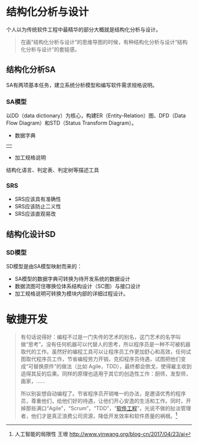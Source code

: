 

# 结构化分析与设计

个人以为传统软件工程中最精华的部分大概就是结构化分析与设计。

> 在画“结构化分析与设计”的思维导图的时候，有种结构化分析与设计“结构化分析与设计”的套娃感。



## 结构化分析SA

SA有两项基本任务，建立系统分析模型和编写软件需求规格说明。



### SA模型

以DD（data dictionary）为核心，构建ER（Entity-Relation）图、DFD（Data Flow Diagram）和STD（Status Transform Diagram）。

* 数据字典

|      |
| ---- |
|      |





* 加工规格说明

结构化语言、判定表、判定树等描述工具



### SRS

* SRS应该具有准确性
* SRS应该防止二义性
* SRS应该直观易改





## 结构化设计SD



### SD模型

SD模型是由SA模型映射而来的：

* SA模型的数据字典可转换为待开发系统的数据设计
* 数据流图可住哪换位体系结构设计（SC图）与接口设计
* 加工规格说明可转换为模块内部的详细过程设计。





# 敏捷开发

> 有句话说得好：编程不过是一门失传的艺术的别名，这门艺术的名字叫做“思考”。没有任何机器可以代替人的思考，所以程序员是一种不可被机器取代的工作。虽然好的编程工具可以让程序员工作更加舒心和高效，任何试图取代程序员工作，节省编程劳力开销，克扣程序员待遇，试图把他们变成“可替换原件”的做法（比如 Agile，TDD），最终都会倒戈，使得雇主收到适得其反的后果。同样的原理也适用于其它的创造性工作：厨师，发型师，画家，……
>
> 所以别妄想自动编程了。节省程序员开销唯一的办法，是邀请优秀的程序员，尊重他们，给他们好的待遇，让他们开心安逸的生活和工作。同时，开掉那些满口“Agile”，“Scrum”，“TDD”，“[软件工程](http://www.yinwang.org/blog-cn/2015/06/07/software-engineering)”，光说不做的扯淡管理者，他们才是真正浪费公司资源，降低开发效率和软件质量的祸根。[^1]







[^1]:人工智能的局限性 王垠 http://www.yinwang.org/blog-cn/2017/04/23/ai